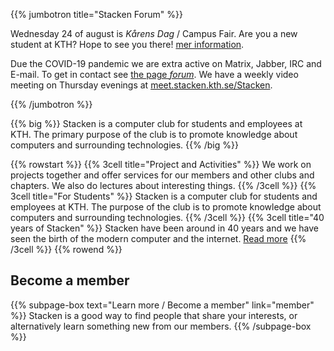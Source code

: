 <!-- 
.. title: The computer club Stacken
.. slug: index
.. description:
-->

{{% jumbotron title="Stacken Forum" %}}
<p>
    Wednesday 24 of august is <em>Kårens Dag</em> / Campus Fair.
    Are you a new student at KTH?  Hope to see you there!
    <a href="/news/2022/karensdag/">mer information</a>.
</p>
<p>
    Due the COVID-19 pandemic we are extra active on Matrix, Jabber, IRC and E-mail. To get in contact see
    <a href="/en/forum/">the page <em>forum</em></a>. We have a weekly video meeting on Thursday evenings
    at <a href="https://meet.stacken.kth.se/Stacken">meet.stacken.kth.se/Stacken</a>.
</p>
<p>

</p>
{{% /jumbotron %}}

{{% big %}}
    Stacken is a computer club for students and employees at KTH.
    The primary purpose of the club is to promote knowledge about
    computers and surrounding technologies.
{{% /big %}}

{{% rowstart %}}
    {{% 3cell title="Project and Activities" %}}
        We work on projects together and offer services for our
        members and other clubs and chapters. We also do lectures
        about interesting things.
    {{% /3cell %}}
    {{% 3cell title="For Students" %}}
        Stacken is a computer club for students and employees at
        KTH. The purpose of the club is to promote knowledge
        about computers and surrounding technologies.
    {{% /3cell %}}
    {{% 3cell title="40 years of Stacken" %}}
        Stacken have been around in 40 years and we have seen the
        birth of the modern computer and the internet.
        <a href="/club/history/">Read more</a>
    {{% /3cell %}}
{{% rowend %}}

## Become a member

{{% subpage-box text="Learn more / Become a member" link="member" %}}
Stacken is a good way to find people that share your interests,
or alternatively learn something new from our members.
{{% /subpage-box %}}
